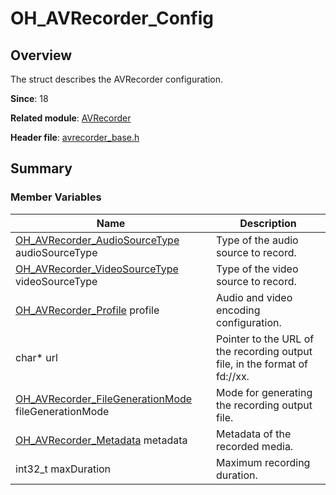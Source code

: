 # OH_AVRecorder_Config
<!--Kit: Media Kit-->
<!--Subsystem: Multimedia-->
<!--Owner: @shiwei75-->
<!--Designer: @HmQQQ-->
<!--Tester: @xdlinc-->
<!--Adviser: @w_Machine_cc-->

## Overview

The struct describes the AVRecorder configuration.

**Since**: 18

**Related module**: [AVRecorder](capi-avrecorder.md)

**Header file**: [avrecorder_base.h](capi-avrecorder-base-h.md)

## Summary

### Member Variables

| Name| Description|
| -- | -- |
| [OH_AVRecorder_AudioSourceType](capi-avrecorder-base-h.md#oh_avrecorder_audiosourcetype) audioSourceType | Type of the audio source to record.|
| [OH_AVRecorder_VideoSourceType](capi-avrecorder-base-h.md#oh_avrecorder_videosourcetype) videoSourceType | Type of the video source to record.|
| [OH_AVRecorder_Profile](capi-avrecorder-oh-avrecorder-profile.md) profile | Audio and video encoding configuration.|
| char* url | Pointer to the URL of the recording output file, in the format of fd://xx.|
| [OH_AVRecorder_FileGenerationMode](capi-avrecorder-base-h.md#oh_avrecorder_filegenerationmode) fileGenerationMode | Mode for generating the recording output file.|
| [OH_AVRecorder_Metadata](capi-avrecorder-oh-avrecorder-metadata.md) metadata | Metadata of the recorded media.|
| int32_t maxDuration | Maximum recording duration.|
